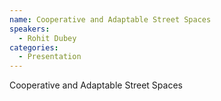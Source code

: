 ```yaml
--- 
name: Cooperative and Adaptable Street Spaces
speakers: 
  - Rohit Dubey
categories:
  - Presentation
---
```


Cooperative and Adaptable Street Spaces